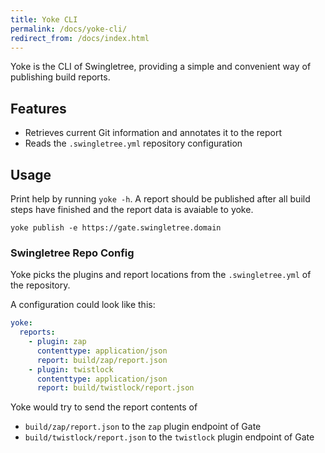 ```yaml
---
title: Yoke CLI
permalink: /docs/yoke-cli/
redirect_from: /docs/index.html
---
```


Yoke is the CLI of Swingletree, providing a simple and convenient way of publishing build reports.

## Features

* Retrieves current Git information and annotates it to the report
* Reads the `.swingletree.yml` repository configuration

## Usage

Print help by running `yoke -h`. A report should be published after all build steps have finished and the report data is avaiable to yoke.

```
yoke publish -e https://gate.swingletree.domain
```

### Swingletree Repo Config

Yoke picks the plugins and report locations from the `.swingletree.yml` of the repository.

A configuration could look like this:

```yml
yoke:
  reports:
    - plugin: zap
      contenttype: application/json
      report: build/zap/report.json
    - plugin: twistlock
      contenttype: application/json
      report: build/twistlock/report.json
```

Yoke would try to send the report contents of

* `build/zap/report.json` to the `zap` plugin endpoint of Gate
* `build/twistlock/report.json` to the `twistlock` plugin endpoint of Gate